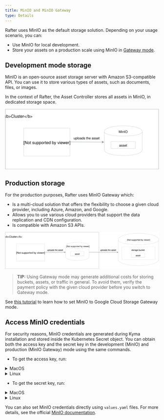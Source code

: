 ```yaml
---
title: MinIO and MinIO Gateway
type: Details
---
```


Rafter uses MinIO as the default storage solution. Depending on your usage scenario, you can:

- Use MinIO for local development.
- Store your assets on a production scale using MinIO in [Gateway mode](https://github.com/minio/minio/tree/master/docs/gateway).

## Development mode storage

MinIO is an open-source asset storage server with Amazon S3-compatible API. You can use it to store various types of assets, such as documents, files, or images.

In the context of Rafter, the Asset Controller stores all assets in MinIO, in dedicated storage space.

![MinIO](./assets/minio.svg)

## Production storage

For the production purposes, Rafter uses MinIO Gateway which:

- Is a multi-cloud solution that offers the flexibility to choose a given cloud provider, including Azure, Amazon, and Google.
- Allows you to use various cloud providers that support the data replication and CDN configuration.
- Is compatible with Amazon S3 APIs.

![MinIO Gateway](./assets/minio-gateway.svg)

>**TIP:** Using Gateway mode may generate additional costs for storing buckets, assets, or traffic in general. To avoid them, verify the payment policy with the given cloud provider before you switch to Gateway mode.

See [this tutorial](./21-set-minio-to-gateway-mode.md) to learn how to set MinIO to Google Cloud Storage Gateway mode.

## Access MinIO credentials

For security reasons, MinIO credentials are generated during Kyma installation and stored inside the Kubernetes Secret object. You can obtain both the access key and the secret key in the development (MinIO) and production (MinIO Gateway) mode using the same commands.

- To get the access key, run:

<div tabs name="access-minio-credentials" group="credentials">
  <details>
  <summary label="MacOS">
  MacOS
  </summary>

  ```bash
  kubectl get secret rafter-minio -n kyma-system -o jsonpath="{.data.accesskey}" | base64 -D
  ```

  </details>
  <details>
  <summary label="Linux">
  Linux
  </summary>

  ```bash
  kubectl get secret rafter-minio -n kyma-system -o jsonpath="{.data.accesskey}" | base64 -d
  ```

  </details>
</div>

- To get the secret key, run:

<div tabs name="access-minio-credentials" group="credentials">
  <details>
  <summary label="MacOS">
  MacOS
  </summary>

  ```bash
  kubectl get secret rafter-minio -n kyma-system -o jsonpath="{.data.secretkey}" | base64 -D
  ```

  </details>
  <details>
  <summary label="Linux">
  Linux
  </summary>

  ```bash
  kubectl get secret rafter-minio -n kyma-system -o jsonpath="{.data.secretkey}" | base64 -d
  ```

  </details>
</div>

You can also set MinIO credentials directly using `values.yaml` files. For more details, see the official [MinIO documentation](https://github.com/helm/charts/tree/master/stable/minio#configuration).
